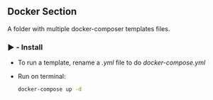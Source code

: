 ## Docker Section

A folder with multiple docker-composer templates files.

### ▶️ - Install

- To run a template, rename a *.yml* file to do *docker-compose.yml*

- Run on terminal:

    ```bash
    docker-compose up -d
    ```
